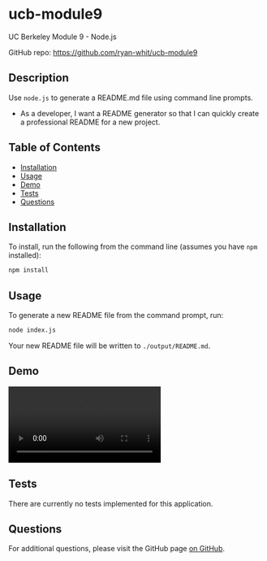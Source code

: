 # ucb-module9

UC Berkeley Module 9 - Node.js

GitHub repo: https://github.com/ryan-whit/ucb-module9

## Description

Use `node.js` to generate a README.md file using command line prompts.

- As a developer, I want a README generator so that I can quickly create a professional README for a new project.

## Table of Contents

- [Installation](#installation)
- [Usage](#usage)
- [Demo](#demo)
- [Tests](#tests)
- [Questions](#questions)

## Installation

To install, run the following from the command line (assumes you have `npm` installed):

```bash
npm install
```

## Usage

To generate a new README file from the command prompt, run:

```bash
node index.js
```

Your new README file will be written to `./output/README.md`.

## Demo

![](./data/module-9-node.mp4)

## Tests

There are currently no tests implemented for this application.

## Questions

For additional questions, please visit the GitHub page [on GitHub](https://github.com/ryan-whit).
